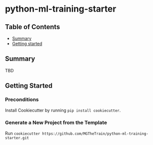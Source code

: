 # python-ml-training-starter

## Table of Contents

+ [Summary](#summary)
+ [Getting started](#getting-started)

## Summary

TBD

## Getting Started

### Preconditions

Install Cookiecutter by running `pip install cookiecutter`.

### Generate a New Project from the Template

Run `cookiecutter https://github.com/MGTheTrain/python-ml-training-starter.git`